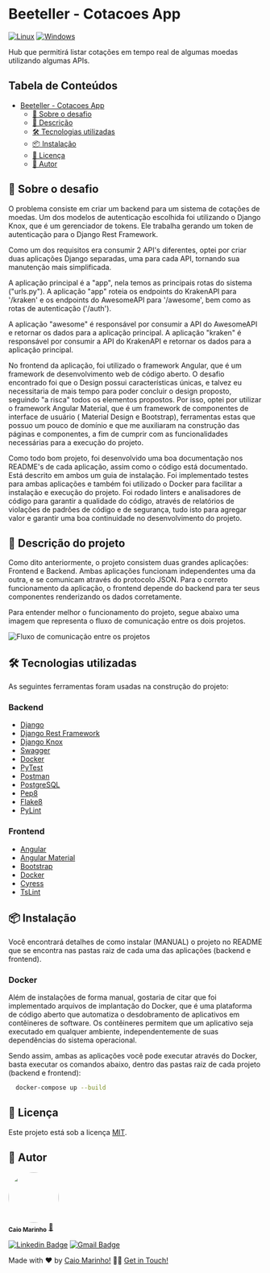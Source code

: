 # Beeteller - Cotacoes App

[![Linux](https://svgshare.com/i/Zhy.svg)](https://svgshare.com/i/Zhy.svg)
[![Windows](https://svgshare.com/i/ZhY.svg)](https://svgshare.com/i/ZhY.svg)

Hub que permitirá listar cotações em tempo real de algumas moedas utilizando algumas APIs.


## **Tabela de Conteúdos**

- [Beeteller - Cotacoes App](#beeteller---cotacoes-app)
  - [🚀 Sobre o desafio](#sobre-o-desafio)
  - [📝 Descrição](#-descrição)
  - [🛠 Tecnologias utilizadas](#-tecnologias-utilizadas)
  - [📦 Instalação](#-instalação)
  - [📝 Licença](#-licença)
  - [📝 Autor](#-autor)



## 🚀 Sobre o desafio

O problema consiste em criar um backend para um sistema de cotações de moedas. Um dos modelos de autenticação escolhida
foi utilizando o Django Knox, que é um gerenciador de tokens. Ele trabalha gerando um token de autenticação para o
Django
Rest Framework.

Como um dos requisitos era consumir 2 API's diferentes, optei por criar duas aplicações Django separadas, uma para cada
API, tornando sua manutenção mais simplificada.

A aplicação principal é a "app", nela temos as principais rotas do sistema ("urls.py").
A aplicação "app" roteia os endpoints do KrakenAPI para '/kraken' e os endpoints do AwesomeAPI para '/awesome', bem como
as rotas de autenticação ('/auth').

A aplicação "awesome" é responsável por consumir a API do AwesomeAPI e retornar os dados para a aplicação principal.
A aplicação "kraken" é responsável por consumir a API do KrakenAPI e retornar os dados para a aplicação principal.

No frontend da aplicação, foi utilizado o framework Angular, que é um framework de desenvolvimento web de código aberto.
O desafio encontrado foi que o Design possui características únicas, e talvez eu necessitaria de mais tempo para poder
concluir o design proposto, seguindo "a risca" todos os elementos propostos.
Por isso, optei por utilizar o framework Angular Material, que é um framework de componentes de interface de usuário (
Material Design e Bootstrap), ferramentas estas que possuo um pouco de domínio e que me auxiliaram na construção das
páginas e componentes, a fim de cumprir com as funcionalidades necessárias para a execução do projeto.

Como todo bom projeto, foi desenvolvido uma boa documentação nos README's de cada aplicação, assim como o código está documentado. Está descrito em ambos um guia de instalação. Foi implementado testes para ambas aplicações e também foi utilizado o Docker para facilitar a instalação e execução do projeto. Foi rodado linters e analisadores de código para garantir a qualidade do código, através de relatórios de violações de padrões de código e de segurança, tudo isto para agregar valor e garantir uma boa continuidade no desenvolvimento do projeto.

## 📝 Descrição do projeto

Como dito anteriormente, o projeto consistem duas grandes aplicações: Frontend e Backend. Ambas aplicações funcionam
independentes uma da outra, e se comunicam através do protocolo JSON. Para o correto funcionamento da aplicação, o frontend depende do backend para ter seus componentes renderizando os dados
corretamente.

Para entender melhor o funcionamento do projeto, segue abaixo uma imagem que representa o fluxo de comunicação entre os dois projetos.

![Fluxo de comunicação entre os projetos](https://i.imgur.com/XUIyi9P.png)

## 🛠 Tecnologias utilizadas

As seguintes ferramentas foram usadas na construção do projeto:

### Backend

- [Django](https://www.djangoproject.com/)
- [Django Rest Framework](https://www.django-rest-framework.org/)
- [Django Knox](https://james1345.github.io/django-rest-knox/)
- [Swagger](https://drf-yasg.readthedocs.io/en/stable/readme.html)
- [Docker](https://www.docker.com/)
- [PyTest](https://docs.pytest.org/en/stable/)
- [Postman](https://www.postman.com/)
- [PostgreSQL](https://www.postgresql.org/)
- [Pep8](https://pypi.org/project/pep8/)
- [Flake8](https://flake8.pycqa.org/en/latest/)
- [PyLint](https://www.pylint.org/)

### Frontend

- [Angular](https://angular.io/)
- [Angular Material](https://material.angular.io/)
- [Bootstrap](https://getbootstrap.com/)
- [Docker](https://www.docker.com/)
- [Cyress](https://www.cypress.io/)
- [TsLint](https://palantir.github.io/tslint/)




## 📦 Instalação

Você encontrará detalhes de como instalar (MANUAL) o projeto no README que se encontra nas pastas raiz de cada uma das
aplicações (backend e frontend).

### Docker

Além de instalações de forma manual, gostaria de citar que foi implementado arquivos de implantação do Docker, que é uma
plataforma de código aberto que automatiza o desdobramento de aplicativos em contêineres de software. Os contêineres
permitem que um aplicativo seja executado em qualquer ambiente, independentemente de suas dependências do sistema
operacional.

Sendo assim, ambas as aplicações você pode executar através do Docker, basta executar os comandos abaixo, dentro das
pastas raiz de cada projeto (backend e frontend):

```bash
  docker-compose up --build
```

## 📝 Licença

Este projeto está sob a licença [MIT](https://opensource.org/licenses/MIT).

## 📝 Autor

<a href="#">
 <img style="border-radius: 50%;" src="https://avatars.githubusercontent.com/u/7137962?v=4" width="100px;" alt=""/>
</a>
 <br />
 <sub><b>Caio Marinho</b></sub>
 <a href="#" title="Caio Marinho">🚀</a>

[![Linkedin Badge](https://img.shields.io/badge/-Caio%20Marinho-blue?style=flat-square&logo=Linkedin&logoColor=white&link=https://www.linkedin.com/in/caiomarinho/)](https://www.linkedin.com/in/caiomarinho/)
[![Gmail Badge](https://img.shields.io/badge/-caiomarinho8@gmail.com-c14438?style=flat-square&logo=Gmail&logoColor=white&link=mailto:caiomarinho8@gmail.com)](mailto:caiomarinho8@gmail.com)

Made with ❤️ by [Caio Marinho!](https://caiomarinho.tech/) 👋🏽 [Get in Touch!](https://www.linkedin.com/in/caiomarinho/)

